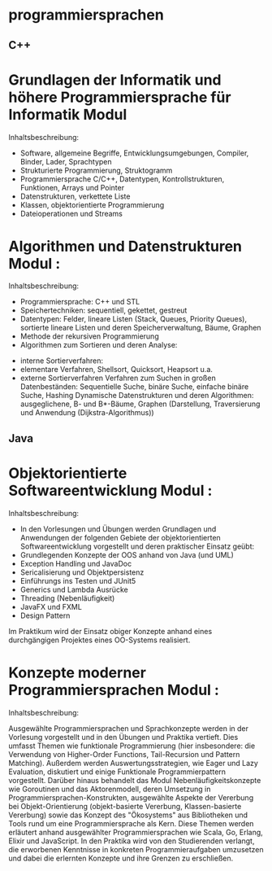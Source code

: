 # programmiersprachen

## C++
# Grundlagen der Informatik und höhere Programmiersprache für Informatik Modul 
Inhaltsbeschreibung:
+ Software, allgemeine Begriffe, Entwicklungsumgebungen, Compiler, Binder, Lader, Sprachtypen
+ Strukturierte Programmierung, Struktogramm
+ Programmiersprache C/C++, Datentypen, Kontrollstrukturen, Funktionen, Arrays und Pointer
+ Datenstrukturen, verkettete Liste
+ Klassen, objektorientierte Programmierung
+ Dateioperationen und Streams

# Algorithmen und Datenstrukturen Modul : 
Inhaltsbeschreibung:
+ Programmiersprache: C++ und STL
+ Speichertechniken: sequentiell, gekettet, gestreut
+ Datentypen: Felder, lineare Listen (Stack, Queues, Priority Queues), sortierte lineare Listen und deren Speicherverwaltung, Bäume, Graphen
+ Methode der rekursiven Programmierung
+ Algorithmen zum Sortieren und deren Analyse:
 * interne Sortierverfahren:
 * elementare Verfahren, Shellsort, Quicksort, Heapsort u.a.
 * externe Sortierverfahren
Verfahren zum Suchen in großen Datenbeständen:
 Sequentielle Suche, binäre Suche, einfache binäre Suche, Hashing
Dynamische Datenstrukturen und deren Algorithmen:
 ausgeglichene, B- und B*-Bäume, Graphen (Darstellung, Traversierung und Anwendung (Dijkstra-Algorithmus))

## Java
# Objektorientierte Softwareentwicklung Modul : 
Inhaltsbeschreibung:
+ In den Vorlesungen und Übungen werden Grundlagen und Anwendungen der folgenden Gebiete der objektorientierten Softwareentwicklung vorgestellt und deren praktischer Einsatz geübt:
+ Grundlegenden Konzepte der OOS anhand von Java (und UML)
+ Exception Handling und JavaDoc
+ Sericalisierung und Objektpersistenz
+ Einführungs ins Testen und JUnit5
+ Generics und Lambda Ausrücke
+ Threading (Nebenläufigkeit)
+ JavaFX und FXML
+ Design Pattern

Im Praktikum wird der Einsatz obiger Konzepte anhand eines durchgängigen Projektes eines OO-Systems realisiert.

# Konzepte moderner Programmiersprachen Modul :

Inhaltsbeschreibung:

Ausgewählte Programmiersprachen und Sprachkonzepte werden in der Vorlesung vorgestellt und in den Übungen und Praktika vertieft.
Dies umfasst Themen wie funktionale Programmierung (hier insbesondere: die Verwendung von Higher-Order Functions, Tail-Recursion und Pattern Matching). Außerdem werden Auswertungsstrategien, wie Eager und Lazy Evaluation, diskutiert und einige Funktionale Programmierpattern vorgestellt. Darüber hinaus behandelt das Modul Nebenläufigkeitskonzepte wie Goroutinen und das Aktorenmodell, deren Umsetzung in Programmiersprachen-Konstrukten, ausgewählte Aspekte der Vererbung bei Objekt-Orientierung (objekt-basierte Vererbung, Klassen-basierte Vererbung) sowie das Konzept des "Ökosystems" aus Bibliotheken und Tools rund um eine Programmiersprache als Kern.
Diese Themen werden erläutert anhand ausgewählter Programmiersprachen wie Scala, Go, Erlang, Elixir und JavaScript.
In den Praktika wird von den Studierenden verlangt, die erworbenen Kenntnisse in konkreten Programmieraufgaben umzusetzen und dabei die erlernten Konzepte und ihre Grenzen zu erschließen.
